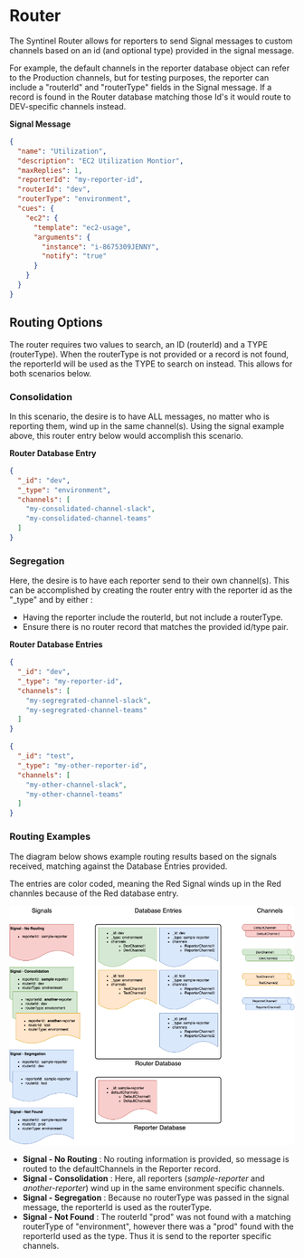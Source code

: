# Router

The Syntinel Router allows for reporters to send Signal messages to custom channels based on an id (and optional type) provided in the signal message.

For example, the default channels in the reporter database object can refer to the Production channels, but for testing purposes, the reporter can include a "routerId" and "routerType" fields in the Signal message.  If a record is found in the Router database matching those Id's it would route to DEV-specific channels instead.

**Signal Message**

```json
{
  "name": "Utilization",
  "description": "EC2 Utilization Montior",
  "maxReplies": 1,
  "reporterId": "my-reporter-id",
  "routerId": "dev",
  "routerType": "environment",
  "cues": {
    "ec2": {
      "template": "ec2-usage",
      "arguments": {
        "instance": "i-8675309JENNY",
        "notify": "true"
      }
    }
  }
}
```

## Routing Options

The router requires two values to search, an ID (routerId) and a TYPE (routerType).   When the routerType is not provided or a record is not found, the reporterId will be used as the TYPE to search on instead.  This allows for both scenarios below.

### Consolidation

In this scenario, the desire is to have ALL messages, no matter who is reporting them, wind up in the same channel(s).  Using the signal example above, this router entry below would accomplish this scenario.

**Router Database Entry**
```json
{
  "_id": "dev",
  "_type": "environment",
  "channels": [
    "my-consolidated-channel-slack",
    "my-consolidated-channel-teams"
  ]
}
```

### Segregation

Here, the desire is to have each reporter send to their own channel(s).   This can be accomplished by creating the router entry with the reporter id as the "_type" and by either :

- Having the reporter include the routerId, but not include a routerType.
- Ensure there is no router record that matches the provided id/type pair.

**Router Database Entries**
```json
{
  "_id": "dev",
  "_type": "my-reporter-id",
  "channels": [
    "my-segregrated-channel-slack",
    "my-segregrated-channel-teams"
  ]
}
```

```json
{
  "_id": "test",
  "_type": "my-other-reporter-id",
  "channels": [
    "my-other-channel-slack",
    "my-other-channel-teams"
  ]
}
```

### Routing Examples

The diagram below shows example routing results based on the signals received, matching against the Database Entries provided. 

The entries are color coded, meaning the Red Signal winds up in the Red channles because of the Red database entry.

![Channel Database Record](../resources/draw.io/Examples-Router.png)

- **Signal - No Routing** : No routing information is provided, so message is routed to the defaultChannels in the Reporter record.
- **Signal - Consolidation** : Here, all reporters (*sample-reporter* and *another-reporter*) wind up in the same environment specific channels.
- **Signal - Segregation** : Because no routerType was passed in the signal message, the reporterId is used as the routerType.  
- **Signal - Not Found** : The routerId "prod" was not found with a matching routerType of "environment", however there was a "prod" found with the reporterId used as the type.  Thus it is send to the reporter specific channels.